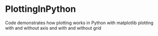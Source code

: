 # PlottingInPython
Code demonstrates how plotting works in Python with matplotlib plotting with and without axis and with and without grid
